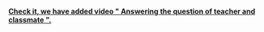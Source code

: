 #### [Check it, we have added video " Answering the question of teacher and classmate ".](https://hcmuteeduvn-my.sharepoint.com/:v:/g/personal/20119125_st_hcmute_edu_vn/Ee-zdpqkQEhIm3NTv4HKbEkBIZUxaBJJIAYBV-mXoHJmTw?e=ixotwo) 
